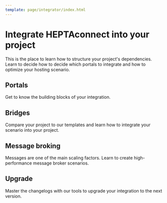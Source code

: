 ```yaml
---
template: page/integrator/index.html
---
```


# Integrate HEPTAconnect into your project

This is the place to learn how to structure your project's dependencies.
Learn to decide how to decide which portals to integrate and how to optimize your hosting scenario.


<!--open-c698b41020f74679a3e523e252260459-->

## Portals

Get to know the building blocks of your integration.

<!--close-c698b41020f74679a3e523e252260459-->


<!--open-ea9ab037bfc14ae9ac627c4d5fe09f6b-->

## Bridges

Compare your project to our templates and learn how to integrate your scenario into your project.

<!--close-ea9ab037bfc14ae9ac627c4d5fe09f6b-->


<!--open-ecc555b594ad495dbea9516de4f2dd5a-->

## Message broking

Messages are one of the main scaling factors.
Learn to create high-performance message broker scenarios.

<!--close-ecc555b594ad495dbea9516de4f2dd5a-->


<!--open-de16093434df4aafb5ca15fdb81fca24-->

## Upgrade

Master the changelogs with our tools to upgrade your integration to the next version.

<!--close-de16093434df4aafb5ca15fdb81fca24-->
